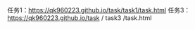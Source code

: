 任务1：https://qk960223.github.io/task/task1/task.html
任务3：https://qk960223.github.io/task / task3 /task.html
    